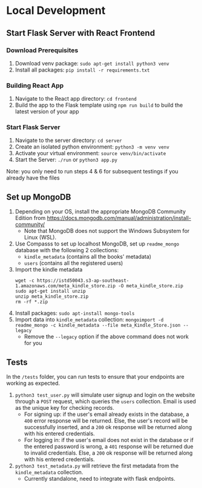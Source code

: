 # Local Development

## Start Flask Server with React Frontend

### Download Prerequisites
1. Download venv package: `sudo apt-get install python3 venv`
2. Install all packages: `pip install -r requirements.txt`

### Building React App 
1. Navigate to the React app directory: `cd frontend`
2. Build the app to the Flask template using `npm run build` to build the latest version of your app

### Start Flask Server
1. Navigate to the server directory: `cd server`
2. Create an isolated python environment: `python3 -m venv venv`
3. Activate your virtual environment: `source venv/bin/activate`
4. Start the Server: `./run` or `python3 app.py`

Note: you only need to run steps 4 & 6 for subsequent testings if you already have the files

## Set up MongoDB

1. Depending on your OS, install the appropriate MongoDB Community Edition from https://docs.mongodb.com/manual/administration/install-community/
   - Note that MongoDB does not support the Windows Subsystem for Linux (WSL).
2. Use Compasss to set up localhost MongoDB, set up `readme_mongo` database with the following 2 collections:
   - `kindle_metadata` (contains all the books' metadata)
   - `users` (contains all the registered users)
3. Import the kindle metadata
   ```
   wget -c https://istd50043.s3-ap-southeast-1.amazonaws.com/meta_kindle_store.zip -O meta_kindle_store.zip
   sudo apt-get install unzip
   unzip meta_kindle_store.zip
   rm -rf *.zip
   ```
4. Install packages: `sudo apt-install mongo-tools`
5. Import data into `kindle_metadata` collection: `mongoimport -d readme_mongo -c kindle_metadata --file meta_Kindle_Store.json --legacy`
   - Remove the `--legacy` option if the above command does not work for you

## Tests

In the `/tests` folder, you can run tests to ensure that your endpoints are working as expected.

1. `python3 test_user.py` will simulate user signup and login on the website through a `POST` request, which queries the `users` collection. Email is used as the unique key for checking records.
   - For signing up: if the user's email already exists in the database, a `400` error response will be returned. Else, the user's record will be successfully inserted, and a `200` ok response will be returned along with his entered credentials.
   - For logging in: if the user's email does not exist in the database or if the entered password is wrong, a `401` response will be returned due to invalid credentials. Else, a `200` ok response will be returned along with his entered credentials.
2. `python3 test_metadata.py` will retrieve the first metadata from the `kindle_metadata` collection.
   - Currently standalone, need to integrate with flask endpoints.
